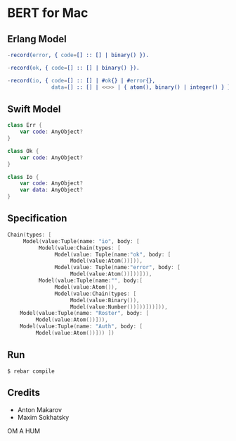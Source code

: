 BERT for Mac
============

Erlang Model
------------

```erlang
-record(error, { code=[] :: [] | binary() }).
```
```erlang
-record(ok, { code=[] :: [] | binary() }).
```
```erlang
-record(io, { code=[] :: [] | #ok{} | #error{},
              data=[] :: [] | <<>> | { atom(), binary() | integer() } }).
```

Swift Model
-----------

```swift
class Err {
    var code: AnyObject?
}
```
```swift
class Ok {
    var code: AnyObject?
}
```
```swift
class Io {
    var code: AnyObject?
    var data: AnyObject?
}
```

Specification
-------------

```swift
Chain(types: [
     Model(value:Tuple(name: "io", body: [
          Model(value:Chain(types: [
               Model(value: Tuple(name:"ok", body: [
                    Model(value:Atom())])),
               Model(value: Tuple(name:"error", body: [
                    Model(value:Atom())]))])),
          Model(value:Tuple(name:"", body:[
               Model(value:Atom()),
               Model(value:Chain(types: [
                    Model(value:Binary()),
                    Model(value:Number())]))]))])),
    Model(value:Tuple(name: "Roster", body: [
         Model(value:Atom())])),
    Model(value:Tuple(name: "Auth", body: [
         Model(value:Atom())])) ])
```

Run
---

```
$ rebar compile
```

Credits
-------

* Anton Makarov
* Maxim Sokhatsky

OM A HUM
